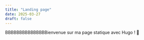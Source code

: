 ```yaml
---
title: "Landing page"
date: 2025-03-27
draft: false
---
```


BBBBBBBBBBBBBBBienvenue sur ma page statique avec Hugo ! 🚀
